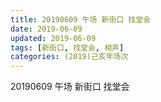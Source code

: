 ```yaml
---
title: 20190609 午场 新街口 找堂会
date: 2019-06-09
updated: 2019-06-09
tags: [新街口, 找堂会, 相声]
categories: (2019)己亥年场次
---
```

20190609 午场 新街口 找堂会

